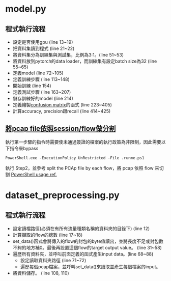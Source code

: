 # model.py
## 程式執行流程
* 設定是否使用gpu (line 13~19)
* 把資料集讀到程式 (line 21~22)
* 將資料集分為訓練集與測試集，比例為3:1。(line 51~53)
* 將資料放到pytorch的data loader，而訓練集有設定batch size為32 (line 55~65)
* 定義model (line 72~105)
* 定義訓練步驟 (line 113~148)
* 開始訓練 (line 154)
* 定義測試步驟 (line 163~207)
* 儲存訓練好的model (line 214)
* 定義繪製[confusion matrix](https://github.com/wcipriano/pretty-print-confusion-matrix)的函式 (line 223~405)
* 計算accuracy, precision跟recall (line 414~425)

## [將pcap file依照session/flow做分割](https://github.com/yungshenglu/USTC-TK2016)
執行第一步驟的指令時需要使未通過簽證的檔案的執行政策為非限制，因此需要以下指令來bypass
```
PowerShell.exe -ExecutionPolicy UnRestricted -File .runme.ps1
```
執行 Step2，並參考 split the PCAp file by each flow，將 pcap 依照 flow 來切割
[PowerShell usage ref.](https://www.netspi.com/blog/technical/network-penetration-testing/15-ways-to-bypass-the-powershell-execution-policy/)
# dataset_preprocessing.py
## 程式執行流程
* 設定讀檔路徑(必須在有所有流量種類名稱的資料夾的目錄下) (line 12)
* 計算擷取的flow的總數 (line 17~18)
* set_data()函式會將傳入的flow的封包的byte值讀出，並將長度不足或封包數不夠的地方補0。最後再設置這個flow的target output value。 (line 31~58)
* 遍歷所有資料夾，並呼叫前面定義的函式產生input data。(line 68~88)
    * 設定讀取資料夾路徑 (line 71~72)
    * 遍歷每個pcap檔案，並呼叫set_data()來讀取並產生每個檔案的input。
* 將資料儲存。 (line 108, 110)
